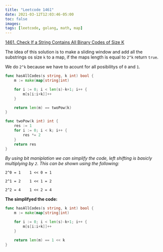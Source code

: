 ```yaml
---
title: "Leetcode 1461"
date: 2021-03-12T12:03:46-05:00
toc: false
images:
tags: [leetcode, golang, math, map]
---
```


[1461. Check If a String Contains All Binary Codes of Size K](https://leetcode.com/problems/check-if-a-string-contains-all-binary-codes-of-size-k/)

The idea of this solution is to make a sliding window and add all the substrings os size `k` to a map, if the maps length is equal to `2^k` return `true`.

We do `2^k` because we have to acount for all posibilitys of `0` and `1`.

``` go
func hasAllCodes(s string, k int) bool {
    m := make(map[string]int)

    for i := 0; i < len(s)-k+1; i++ {
        m[s[i:i+k]]++
    }

    return len(m) == twoPow(k) 
}

func twoPow(k int) int {
    res := 1
    for i := 0; i < k; i++ {
        res *= 2
    }
    return res
}
``` 

*By using bit maniplation we can simplify the code, left shifting is basicly multiplying by `2`. This can be shown using the following:*

```
2^0 = 1    1 << 0 = 1

2^1 = 2    1 << 1 = 2

2^2 = 4    1 << 2 = 4
```

**The simplifyed the code:**

``` go
func hasAllCodes(s string, k int) bool {
    m := make(map[string]int)

    for i := 0; i < len(s)-k+1; i++ {
        m[s[i:i+k]]++
    }

    return len(m) == 1 << k
}
```

